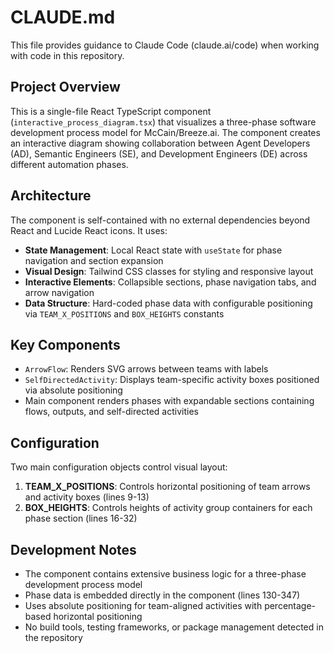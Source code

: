 # CLAUDE.md

This file provides guidance to Claude Code (claude.ai/code) when working with code in this repository.

## Project Overview

This is a single-file React TypeScript component (`interactive_process_diagram.tsx`) that visualizes a three-phase software development process model for McCain/Breeze.ai. The component creates an interactive diagram showing collaboration between Agent Developers (AD), Semantic Engineers (SE), and Development Engineers (DE) across different automation phases.

## Architecture

The component is self-contained with no external dependencies beyond React and Lucide React icons. It uses:

- **State Management**: Local React state with `useState` for phase navigation and section expansion
- **Visual Design**: Tailwind CSS classes for styling and responsive layout
- **Interactive Elements**: Collapsible sections, phase navigation tabs, and arrow navigation
- **Data Structure**: Hard-coded phase data with configurable positioning via `TEAM_X_POSITIONS` and `BOX_HEIGHTS` constants

## Key Components

- `ArrowFlow`: Renders SVG arrows between teams with labels
- `SelfDirectedActivity`: Displays team-specific activity boxes positioned via absolute positioning
- Main component renders phases with expandable sections containing flows, outputs, and self-directed activities

## Configuration

Two main configuration objects control visual layout:

1. **TEAM_X_POSITIONS**: Controls horizontal positioning of team arrows and activity boxes (lines 9-13)
2. **BOX_HEIGHTS**: Controls heights of activity group containers for each phase section (lines 16-32)

## Development Notes

- The component contains extensive business logic for a three-phase development process model
- Phase data is embedded directly in the component (lines 130-347)
- Uses absolute positioning for team-aligned activities with percentage-based horizontal positioning
- No build tools, testing frameworks, or package management detected in the repository